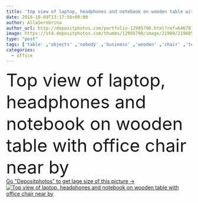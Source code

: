 ```yaml
---
title: 'top view of laptop, headphones and notebook on wooden table with office chair near by'
date: 2018-10-09T13:17:58+00:00
author: AllaSerebrina
author_url: http://depositphotos.com/portfolio-12985790.html?ref=64678756
image: https://st4.depositphotos.com/thumbs/12985790/image/21900/219005026/api_thumb_450.jpg?forcejpeg=true
type: "post"
tags: ['table' ,'objects' ,'nobody' ,'business' ,'wooden' ,'chair' ,'technology' ,'corporate' ,'office' ,'electronic' ,'mobility' ,'laptop' ,'notebook' ,'network' ,'work' ,'indoors' ,'pencil' ,'surface' ,'headphones' ,'notes' ,'executive' ,'workplace' ,'workspace' ,'appliance' ,'tabletop' ,'arranged' ,'gadgets' ,'top view' ,'from above' ,'digital devices' ]
categories: 
  - office
---
```

<div aling="center">
            <font size="60"> Top view of laptop, headphones and notebook on wooden table with office chair near by</font>   
</div>
<div>
    <a href='https://depositphotos.com/219005026/stock-photo-top-view-laptop-headphones-notebook.html?ref=64678756' target=_blank > Go "Depositphotos" to get lage size of this picture ->
        <img href='https://depositphotos.com/219005026/stock-photo-top-view-laptop-headphones-notebook.html?ref=64678756' src='https://st4.depositphotos.com/12985790/21900/i/950/depositphotos_219005026-stock-photo-top-view-laptop-headphones-notebook.jpg?forcejpeg=true' alt='Top view of laptop, headphones and notebook on wooden table with office chair near by' >
    </a>
</div>
